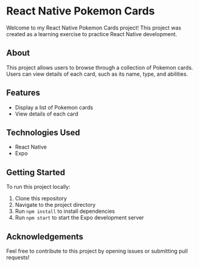 # React Native Pokemon Cards

Welcome to my React Native Pokemon Cards project! This project was created as a learning exercise to practice React Native development.

## About
This project allows users to browse through a collection of Pokemon cards. Users can view details of each card, such as its name, type, and abilities.

## Features
- Display a list of Pokemon cards
- View details of each card

## Technologies Used
- React Native
- Expo

## Getting Started
To run this project locally:
1. Clone this repository
2. Navigate to the project directory
3. Run `npm install` to install dependencies
4. Run `npm start` to start the Expo development server

## Acknowledgements
Feel free to contribute to this project by opening issues or submitting pull requests!

